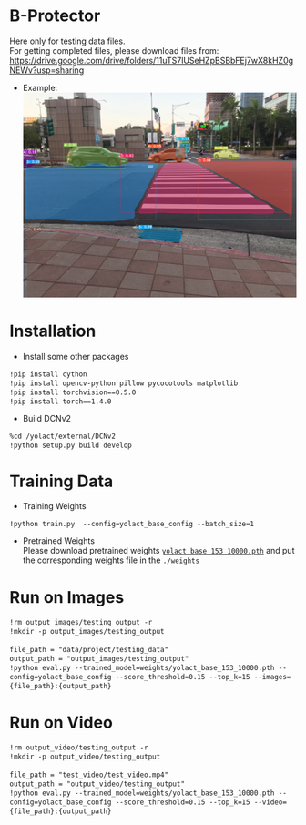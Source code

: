 # B-Protector
Here only for testing data files.  
For getting completed files, please download files from:  
https://drive.google.com/drive/folders/11uTS7lUSeHZpBSBbFEj7wX8kHZ0gNEWv?usp=sharing  
- Example:   
![img](example_image.png)

# Installation
- Install some other packages
```
!pip install cython
!pip install opencv-python pillow pycocotools matplotlib
!pip install torchvision==0.5.0
!pip install torch==1.4.0
```
- Build DCNv2
```
%cd /yolact/external/DCNv2
!python setup.py build develop
```

# Training Data
- Training Weights
```
!python train.py  --config=yolact_base_config --batch_size=1
```
- Pretrained Weights  
Please download pretrained weights [` yolact_base_153_10000.pth `](https://drive.google.com/file/d/1-1oj2lMmGf7lqeURl24p0rLsxFJ4VNqL/view?usp=sharing) and put the corresponding weights file in the ` ./weights `
# Run on Images
```
!rm output_images/testing_output -r
!mkdir -p output_images/testing_output

file_path = "data/project/testing_data"
output_path = "output_images/testing_output"
!python eval.py --trained_model=weights/yolact_base_153_10000.pth --config=yolact_base_config --score_threshold=0.15 --top_k=15 --images={file_path}:{output_path}
```

# Run on Video
```
!rm output_video/testing_output -r
!mkdir -p output_video/testing_output

file_path = "test_video/test_video.mp4"
output_path = "output_video/testing_output"
!python eval.py --trained_model=weights/yolact_base_153_10000.pth --config=yolact_base_config --score_threshold=0.15 --top_k=15 --video={file_path}:{output_path}
```
